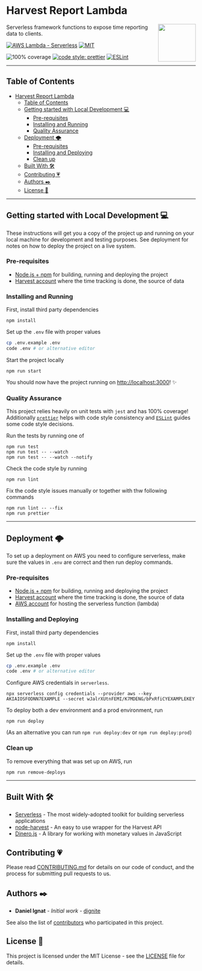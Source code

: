 # Harvest Report Lambda

<img src="https://www.getharvest.com/assets/press/harvest-logo-capsule-9b74927af1c93319c7d6c47ee89d4c2d442f569492c82899b203dd3bdeaa81a4.png" height="100px" align="right" />

Serverless framework functions to expose time reporting data to clients.

[![AWS Lambda - Serverless][serverless-badge]][serverless-link] [![MIT][mit-badge]][license]

![100% coverage][coverage-badge] [![code style: prettier][prettier-badge]][prettier-link] [![ESLint][eslint-badge]][eslint-link]

---

## Table of Contents

- [Harvest Report Lambda](#harvest-report-lambda)
  - [Table of Contents](#table-of-contents)
  - [Getting started with Local Development 💻](#getting-started-with-local-development-%F0%9F%92%BB)
    - [Pre-requisites](#pre-requisites)
    - [Installing and Running](#installing-and-running)
    - [Quality Assurance](#quality-assurance)
  - [Deployment 🌩️](#deployment-%F0%9F%8C%A9%EF%B8%8F)
    - [Pre-requisites](#pre-requisites-1)
    - [Installing and Deploying](#installing-and-deploying)
    - [Clean up](#clean-up)
  - [Built With 🛠️](#built-with-%F0%9F%9B%A0%EF%B8%8F)
  - [Contributing 💗](#contributing-%F0%9F%92%97)
  - [Authors ✒️](#authors-%E2%9C%92%EF%B8%8F)
  - [License 📓](#license-%F0%9F%93%93)

---

## Getting started with Local Development 💻

These instructions will get you a copy of the project up and running on your local machine for development and testing purposes. See deployment for notes on how to deploy the project on a live system.

### Pre-requisites

- [Node.js + npm](https://nodejs.org/en/) for building, running and deploying the project
- [Harvest account](https://www.getharvest.com/) where the time tracking is done, the source of data

### Installing and Running

First, install third party dependencies

```
npm install
```

Set up the `.env` file with proper values

```sh
cp .env.example .env
code .env # or alternative editor
```

Start the project locally

```
npm run start
```

You should now have the project running on <http://localhost:3000>! ✨

### Quality Assurance

This project relies heavily on unit tests with `jest` and has 100% coverage! Additionally [`prettier`](https://github.com/prettier/prettier) helps with code style consistency and [`ESLint`](https://github.com/eslint/eslint) guides some code style decisions.

Run the tests by running one of

```
npm run test
npm run test -- --watch
npm run test -- --watch --notify
```

Check the code style by running

```
npm run lint
```

Fix the code style issues manually or together with thw following commands

```
npm run lint -- --fix
npm run prettier
```

---

## Deployment 🌩️

To set up a deployment on AWS you need to configure serverless, make sure the values in `.env` are correct and then run deploy commands.

### Pre-requisites

- [Node.js + npm](https://nodejs.org/en/) for building, running and deploying the project
- [Harvest account](https://www.getharvest.com/) where the time tracking is done, the source of data
- [AWS account](https://aws.amazon.com/) for hosting the serverless function (lambda)

### Installing and Deploying

First, install third party dependencies

```
npm install
```

Set up the `.env` file with proper values

```sh
cp .env.example .env
code .env # or alternative editor
```

Configure AWS credentials in `serverless`.

```
npx serverless config credentials --provider aws --key AKIAIOSFODNN7EXAMPLE --secret wJalrXUtnFEMI/K7MDENG/bPxRfiCYEXAMPLEKEY
```

To deploy both a dev environment and a prod environment, run

```
npm run deploy
```

(As an alternative you can run `npm run deploy:dev` or `npm run deploy:prod`)

### Clean up

To remove everything that was set up on AWS, run

```
npm run remove-deploys
```

---

## Built With 🛠️

- [Serverless](https://serverless.com/) - The most widely-adopted toolkit for building serverless applications
- [node-harvest](https://github.com/simplyspoke/node-harvest) - An easy to use wrapper for the Harvest API
- [Dinero.js](https://sarahdayan.github.io/dinero.js/) - A library for working with monetary values in JavaScript

## Contributing 💗

Please read [CONTRIBUTING.md](https://gist.github.com/PurpleBooth/b24679402957c63ec426) for details on our code of conduct, and the process for submitting pull requests to us.

## Authors ✒️

- **Daniel Ignat** - _Initial work_ - [dignite](https://github.com/dignite)

See also the list of [contributors] who participated in this project.

## License 📓

This project is licensed under the MIT License - see the [LICENSE] file for details.

[contributors]: https://github.com/dignite/harvest-report-lambda/graphs/contributors
[license]: LICENSE
[serverless-badge]: https://img.shields.io/badge/AWS%20Lambda-Serverless-green.svg?logo=amazon&logoColor=white
[serverless-link]: https://www.serverless.com
[mit-badge]: https://img.shields.io/badge/license-MIT-green.svg
[coverage-badge]: https://img.shields.io/badge/coverage-100%25-green.svg
[prettier-badge]: https://img.shields.io/badge/code_style-prettier-ff69b4.svg
[prettier-link]: https://github.com/prettier/prettier
[eslint-badge]: https://img.shields.io/badge/code%20style-ESLint-purple.svg
[eslint-link]: https://github.com/eslint/eslint
